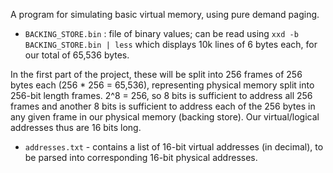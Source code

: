 A program for simulating basic virtual memory, using pure demand paging.

- `BACKING_STORE.bin` : file of binary values; can be read using 
`xxd -b BACKING_STORE.bin | less` which displays 10k lines of 6 bytes each, for our total of 65,536 bytes.


In the first part of the project, these will be split into 256 frames of 256 bytes each (256 * 256 = 65,536), representing physical memory split into 256-bit length frames.
2^8 = 256, so 8 bits is sufficient to address all 256 frames and another 8 bits is sufficient to address each of the 256 bytes in any given frame in our physical memory (backing store). Our virtual/logical addresses thus are 16 bits long.

- `addresses.txt` - contains a list of 16-bit virtual addresses (in decimal), to be parsed into corresponding 16-bit physical addresses.



